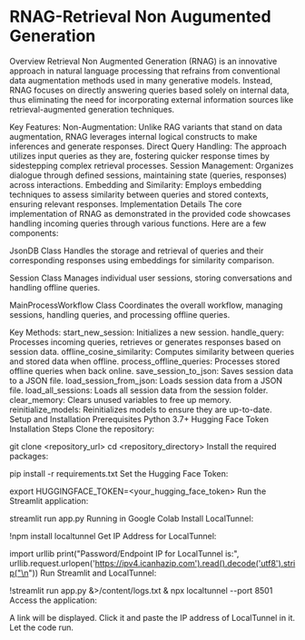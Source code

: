 # RNAG-Retrieval Non Augumented Generation
Overview
Retrieval Non Augmented Generation (RNAG) is an innovative approach in natural language processing that refrains from conventional data augmentation methods used in many generative models. Instead, RNAG focuses on directly answering queries based solely on internal data, thus eliminating the need for incorporating external information sources like retrieval-augmented generation techniques.

Key Features:
Non-Augmentation: Unlike RAG variants that stand on data augmentation, RNAG leverages internal logical constructs to make inferences and generate responses.
Direct Query Handling: The approach utilizes input queries as they are, fostering quicker response times by sidestepping complex retrieval processes.
Session Management: Organizes dialogue through defined sessions, maintaining state (queries, responses) across interactions.
Embedding and Similarity: Employs embedding techniques to assess similarity between queries and stored contexts, ensuring relevant responses.
Implementation Details
The core implementation of RNAG as demonstrated in the provided code showcases handling incoming queries through various functions. Here are a few components:

JsonDB Class
Handles the storage and retrieval of queries and their corresponding responses using embeddings for similarity comparison.

Session Class
Manages individual user sessions, storing conversations and handling offline queries.

MainProcessWorkflow Class
Coordinates the overall workflow, managing sessions, handling queries, and processing offline queries.

Key Methods:
start_new_session: Initializes a new session.
handle_query: Processes incoming queries, retrieves or generates responses based on session data.
offline_cosine_similarity: Computes similarity between queries and stored data when offline.
process_offline_queries: Processes stored offline queries when back online.
save_session_to_json: Saves session data to a JSON file.
load_session_from_json: Loads session data from a JSON file.
load_all_sessions: Loads all session data from the session folder.
clear_memory: Clears unused variables to free up memory.
reinitialize_models: Reinitializes models to ensure they are up-to-date.
Setup and Installation
Prerequisites
Python 3.7+
Hugging Face Token
Installation Steps
Clone the repository:

git clone <repository_url>
cd <repository_directory>
Install the required packages:

pip install -r requirements.txt
Set the Hugging Face Token:

export HUGGINGFACE_TOKEN=<your_hugging_face_token>
Run the Streamlit application:

streamlit run app.py
Running in Google Colab
Install LocalTunnel:

!npm install localtunnel
Get IP Address for LocalTunnel:

import urllib
print("Password/Endpoint IP for LocalTunnel is:", urllib.request.urlopen('https://ipv4.icanhazip.com').read().decode('utf8').strip("\n"))
Run Streamlit and LocalTunnel:

!streamlit run app.py &>/content/logs.txt & npx localtunnel --port 8501
Access the application:

A link will be displayed. Click it and paste the IP address of LocalTunnel in it.
Let the code run.
